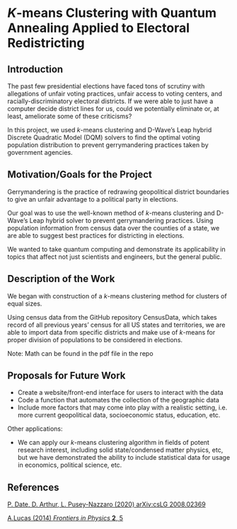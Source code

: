 # *K*-means Clustering with Quantum Annealing Applied to Electoral Redistricting

## Introduction
The past few presidential elections have faced tons of scrutiny with allegations of unfair voting practices, unfair access to voting centers, and racially-discriminatory electoral districts. If we were able to just have a computer decide district lines for us, could we potentially eliminate or, at least, ameliorate some of these criticisms? 

In this project, we used *k*-means clustering and D-Wave’s Leap hybrid Discrete Quadratic Model (DQM) solvers to find the optimal voting population distribution to prevent gerrymandering practices taken by government agencies.

## Motivation/Goals for the Project

Gerrymandering is the practice of redrawing geopolitical district boundaries to give an unfair advantage to a political party in elections. 

Our goal was to use the well-known method of *k*-means clustering and D-Wave’s Leap hybrid solver to prevent gerrymandering practices. Using population information from census data over the counties of a state, we are able to suggest best practices for districting in elections. 

We wanted to take quantum computing and demonstrate its applicability in topics that affect not just scientists and engineers, but the general public. 


## Description of the Work

We began with construction of a *k*-means clustering method for clusters of equal sizes. 

Using census data from the GitHub repository CensusData, which takes record of all previous years’ census for all US states and territories, we are able to import data from specific districts and make use of *k*-means for proper division of populations to be considered in elections. 

Note: Math can be found in the pdf file in the repo



## Proposals for Future Work

* Create a website/front-end interface for users to interact with the data
* Code a function that automates the collection of the geographic data
* Include more factors that may come into play with a realistic setting, i.e. more current geopolitical data, socioeconomic status, education, etc.

Other applications:
* We can apply our *k*-means clustering algorithm in fields of potent research interest, including solid state/condensed matter physics, etc, but we have demonstrated the ability to include statistical data for usage in economics, political science, etc. 



## References
[P. Date, D. Arthur, L. Pusey-Nazzaro (2020) arXiv:csLG 2008.02369](https://arxiv.org/pdf/2008.02369.pdf)

[A.Lucas (2014) *Frontiers in Physics* **2**, 5](https://www.frontiersin.org/articles/10.3389/fphy.2014.00005/full)


